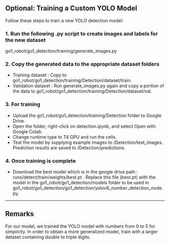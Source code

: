 ## **Optional: Training a Custom YOLO Model**

Follow these steps to train a new YOLO detection model:

### 1. **Run the following .py script to create images and labels for the new dataset**
   go1_robot/go1_detection/training/generate_images.py

### 2. **Copy the generated data to the appropriate dataset folders**
   - Training dataset : Copy to go1_robot/go1_detection/training/Detection/dataset/train.
   - Validation dataset : Run generate_images.py again and copy a portion of the data to go1_robot/go1_detection/training/Detection/dataset/val.

### 3. **For training**
   - Upload the go1_robot/go1_detection/training/Detection folder to Google Drive.
   - Open the folder, right-click on detection.ipynb, and select Open with Google Colab.
   - Change runtime type to T4 GPU and run the cells.
   - Test the model by supplying example images to /Detection/test_images. Prediction results are saved to /Detection/predictions. 

### 4. **Once training is complete**
   - Download the best model which is in the google drive path : runs/detect/train/weights/best.pt . Replace this file (best.pt) with the model in the go1_robot/go1_detection/models folder to be used in go1_robot/go1_detection/go1_detection/yolov8_number_detection_node.py.

--- 
## **Remarks**
For our model, we trained the YOLO model with numbers from 0 to 5 for simplicity.
In order to obtain a more generalized model, train with a larger dataset containing double to triple digits.
